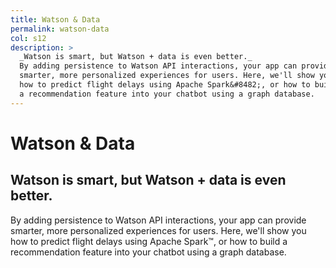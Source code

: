 ```yaml
---
title: Watson & Data
permalink: watson-data
col: s12
description: >
  _Watson is smart, but Watson + data is even better._
  By adding persistence to Watson API interactions, your app can provide
  smarter, more personalized experiences for users. Here, we'll show you
  how to predict flight delays using Apache Spark&#8482;, or how to build
  a recommendation feature into your chatbot using a graph database.
---
```


# Watson & Data

## Watson is smart, but Watson + data is even better.

By adding persistence to Watson API interactions, your app can provide
smarter, more personalized experiences for users. Here, we'll show you
how to predict flight delays using Apache Spark&#8482;, or how to build
a recommendation feature into your chatbot using a graph database.